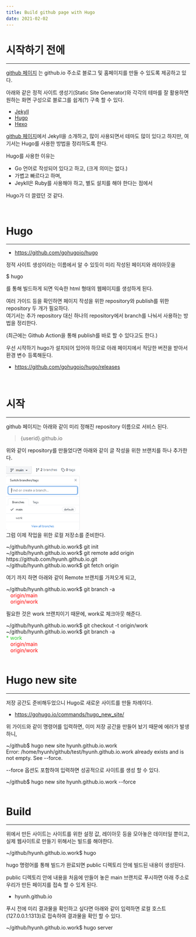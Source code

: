 ```yaml
---
title: Build github page with Hugo
date: 2021-02-02
---
```


# 시작하기 전에
---

[github 페이지](https://pages.github.com) 는 github.io 주소로 블로그 및 홈페이지를 만들 수 있도록 제공하고 있다.

아래와 같은 정적 사이트 생성기(Static Site Generator)와 각각의 테마를 잘 활용하면 원하는 화면 구성으로 블로그를 쉽게(?) 구축 할 수 있다.

- [Jekyll](https://github.com/jekyll/jekyll)
- [Hugo](https://github.com/gohugoio/hugo)
- [Hexo](https://github.com/hexojs/hexo)

[github 페이지](https://pages.github.com)에서 Jekyll을 소개하고, 많이 사용되면서 테마도 많이 있다고 하지만, 여기서는 Hugo를 사용한 방법을 정리하도록 한다.

Hugo를 사용한 이유는
- Go 언어로 작성되어 있다고 하고, (크게 의미는 없다.)
- 가볍고 빠르다고 하며,
- Jeykll은 Ruby를 사용해야 하고, 별도 설치를 해야 한다는 점에서

Hugo가 더 끌렸던 것 같다.

<br>

# Hugo
---

- https://github.com/gohugoio/hugo

정적 사이트 생성이라는 이름에서 알 수 있듯이 미리 작성된 페이지와 레이아웃을
<div class="textbox">
$ hugo
</div>

를 통해 빌드하게 되면 익숙한 html 형태의 웹페이지를 생성하게 된다.

여러 가이드 등을 확인하면 페이지 작성을 위한 repository와 publish를 위한 repository 두 개가 필요하다.<br>여기서는 추가 repository 대신 하나의 repository에서 branch를 나눠서 사용하는 방법을 정리한다.

(최근에는 Github Action을 통해 publish를 바로 할 수 있다고도 한다.)

우선 시작하기 hugo가 설치되어 있어야 하므로 아래 페이지에서 적당한 버전을 받아서 환경 변수 등록해둔다.

- https://github.com/gohugoio/hugo/releases

<br>

# 시작 
---

github 페이지는 아래와 같이 미리 정해진 repository 이름으로 서비스 된다.

> {userid}.github.io

위와 같이 repository를 만들었다면 아래와 같이 글 작성을 위한 브랜치를 하나 추가한다.

<img src="./res/branch.png" width="40%" height="30%"></img>
<br>
그럼 이제 작업을 위한 로컬 저장소를 준비한다.

<div class="textbox">
~/github/hyunh.github.io.work$ git init<br>
~/github/hyunh.github.io.work$ git remote add origin https://github.com/hyunh.github.io.git<br>
~/github/hyunh.github.io.work$ git fetch origin
</div>

여기 까지 하면 아래와 같이 Remote 브랜치를 가져오게 되고,

<div class="textbox">
~/github/hyunh.github.io.work$ git branch -a<br>
<font color="red">&nbsp; &nbsp;origin/main</font><br>
<font color="red">&nbsp; &nbsp;origin/work</font>
</div>

필요한 것은 work 브랜치이기 때문에, work로 체크아웃 해준다.

<div class="textbox">
~/github/hyunh.github.io.work$ git checkout -t origin/work<br>
~/github/hyunh.github.io.work$ git branch -a<br>
<font color="limegreen">* work</font><br>
<font color="red">&nbsp; &nbsp;origin/main</font><br>
<font color="red">&nbsp; &nbsp;origin/work</font>
</div>

<br>

# Hugo new site
---

저장 공간도 준비해두었으니 Hugo로 새로운 사이트를 만들 차례이다.

- https://gohugo.io/commands/hugo_new_site/

위 가이드와 같이 명령어를 입력하면, 이미 저장 공간을 만들어 놨기 때문에 에러가 발생하니, 

<div class="textbox">
~/github$ hugo new site hyunh.github.io.work<br>
Error: /home/hyunh/github/test/hyunh.github.io.work already exists and is not empty. See --force.
</div>

--force 옵션도 포함하여 입력하면 성공적으로 사이트를 생성 할 수 있다.

<div class="textbox">
~/github$ hugo new site hyunh.github.io.work --force
</div>

<br>

# Build 
---

위에서 만든 사이트는 사이트를 위한 설정 값, 레이아웃 등을 모아놓은 데이터일 뿐이고, 실제 웹사이트로 만들기 위해서는 빌드를 해야한다.

<div class="textbox">
~/github/hyunh.github.io.work$ hugo
</div>

hugo 명령어를 통해 빌드가 완료되면 public 디렉토리 안에 빌드된 내용이 생성된다.

public 디렉토리 안에 내용을 처음에 만들어 놓은 main 브랜치로 푸시하면 아래 주소로 우리가 만든 페이지를 접속 할 수 있게 된다.

- hyunh.github.io 

푸시 전에 미리 결과물을 확인하고 싶다면 아래와 같이 입력하면 로컬 호스트(127.0.0.1:1313)로 접속하여 결과물을 확인 할 수 있다.

<div class="textbox">
~/github/hyunh.github.io.work$ hugo server
</div>
